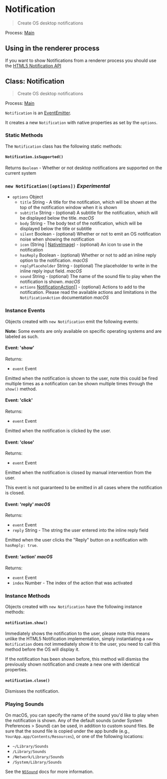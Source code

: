# Notification

> Create OS desktop notifications

Process: [Main](../glossary.md#main-process)

## Using in the renderer process

If you want to show Notifications from a renderer process you should use the
[HTML5 Notification API](../tutorial/notifications.md)

## Class: Notification

> Create OS desktop notifications

Process: [Main](../glossary.md#main-process)

`Notification` is an
[EventEmitter](http://nodejs.org/api/events.html#events_class_events_eventemitter).

It creates a new `Notification` with native properties as set by the `options`.

### Static Methods

The `Notification` class has the following static methods:

#### `Notification.isSupported()`

Returns `Boolean` - Whether or not desktop notifications are supported on the
current system

### `new Notification([options])` _Experimental_

* `options` Object
  * `title` String - A title for the notification, which will be shown at the
    top of the notification window when it is shown
  * `subtitle` String - (optional) A subtitle for the notification, which will
    be displayed below the title. _macOS_
  * `body` String - The body text of the notification, which will be displayed
    below the title or subtitle
  * `silent` Boolean - (optional) Whether or not to emit an OS notification
    noise when showing the notification
  * `icon` (String | [NativeImage](native-image.md)) - (optional) An icon to use
    in the notification
  * `hasReply` Boolean - (optional) Whether or not to add an inline reply option
    to the notification. _macOS_
  * `replyPlaceholder` String - (optional) The placeholder to write in the
    inline reply input field. _macOS_
  * `sound` String - (optional) The name of the sound file to play when the
    notification is shown. _macOS_
  * `actions` [NotificationAction[]](structures/notification-action.md) -
    (optional) Actions to add to the notification. Please read the available
    actions and limitations in the `NotificationAction` documentation _macOS_

### Instance Events

Objects created with `new Notification` emit the following events:

**Note:** Some events are only available on specific operating systems and are
labeled as such.

#### Event: 'show'

Returns:

* `event` Event

Emitted when the notification is shown to the user, note this could be fired
multiple times as a notification can be shown multiple times through the
`show()` method.

#### Event: 'click'

Returns:

* `event` Event

Emitted when the notification is clicked by the user.

#### Event: 'close'

Returns:

* `event` Event

Emitted when the notification is closed by manual intervention from the user.

This event is not guaranteed to be emitted in all cases where the notification
is closed.

#### Event: 'reply' _macOS_

Returns:

* `event` Event
* `reply` String - The string the user entered into the inline reply field

Emitted when the user clicks the "Reply" button on a notification with
`hasReply: true`.

#### Event: 'action' _macOS_

Returns:

* `event` Event
* `index` Number - The index of the action that was activated

### Instance Methods

Objects created with `new Notification` have the following instance methods:

#### `notification.show()`

Immediately shows the notification to the user, please note this means unlike
the HTML5 Notification implementation, simply instantiating a `new Notification`
does not immediately show it to the user, you need to call this method before
the OS will display it.

If the notification has been shown before, this method will dismiss the
previously shown notification and create a new one with identical properties.

#### `notification.close()`

Dismisses the notification.

### Playing Sounds

On macOS, you can specify the name of the sound you'd like to play when the
notification is shown. Any of the default sounds (under System Preferences >
Sound) can be used, in addition to custom sound files. Be sure that the sound
file is copied under the app bundle (e.g., `YourApp.app/Contents/Resources`), or
one of the following locations:

* `~/Library/Sounds`
* `/Library/Sounds`
* `/Network/Library/Sounds`
* `/System/Library/Sounds`

See the [`NSSound`](https://developer.apple.com/documentation/appkit/nssound)
docs for more information.
